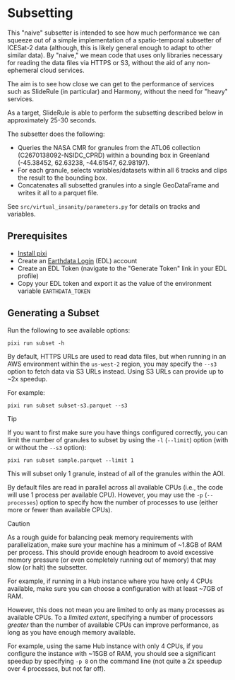 # Subsetting

This "naive" subsetter is intended to see how much performance we can squeeze
out of a simple implementation of a spatio-temporal subsetter of ICESat-2 data
(although, this is likely general enough to adapt to other similar data).  By
"naive," we mean code that uses only libraries necessary for reading the data
files via HTTPS or S3, without the aid of any non-ephemeral cloud services.

The aim is to see how close we can get to the performance of services such as
SlideRule (in particular) and Harmony, without the need for "heavy" services.

As a target, SlideRule is able to perform the subsetting described below in
approximately 25-30 seconds.

The subsetter does the following:

- Queries the NASA CMR for granules from the ATL06 collection
  (C2670138092-NSIDC_CPRD) within a bounding box in Greenland
  (-45.38452, 62.63238, -44.61547, 62.98197).
- For each granule, selects variables/datasets within all 6 tracks and clips
  the result to the bounding box.
- Concatenates all subsetted granules into a single GeoDataFrame and writes it
  all to a parquet file.

See `src/virtual_insanity/parameters.py` for details on tracks and variables.

## Prerequisites

- [Install pixi](https://pixi.sh/latest/installation/)
- Create an [Earthdata Login](https://urs.earthdata.nasa.gov/) (EDL) account
- Create an EDL Token (navigate to the "Generate Token" link in your EDL profile)
- Copy your EDL token and export it as the value of the environment variable
  `EARTHDATA_TOKEN`

## Generating a Subset

Run the following to see available options:

```plain
pixi run subset -h
```

By default, HTTPS URLs are used to read data files, but when running in an AWS
environment within the `us-west-2` region, you may specify the `--s3` option to
fetch data via S3 URLs instead.  Using S3 URLs can provide up to ~2x speedup.

For example:

```plain
pixi run subset subset-s3.parquet --s3
```

> [!TIP]
>
> If you want to first make sure you have things configured correctly, you can
> limit the number of granules to subset by using the `-l` (`--limit`) option
> (with or without the `--s3` option):
>
> ```plain
> pixi run subset sample.parquet --limit 1
> ```
>
> This will subset only 1 granule, instead of all of the granules within the
> AOI.

By default files are read in parallel across all available CPUs (i.e., the code
will use 1 process per available CPU).  However, you may use the `-p`
(`--processes`) option to specify how the number of processes to use (either
more or fewer than available CPUs).

> [!CAUTION]
>
> As a rough guide for balancing peak memory requirements with parallelization,
> make sure your machine has a minimum of ~1.8GB of RAM per process.  This
> should provide enough headroom to avoid excessive memory pressure (or even
> completely running out of memory) that may slow (or halt) the subsetter.
>
> For example, if running in a Hub instance where you have only 4 CPUs
> available, make sure you can choose a configuration with at least ~7GB of RAM.
>
> However, this does not mean you are limited to only as many processes as
> available CPUs.  To a _limited extent_, specifying a number of processors
> _greater_ than the number of available CPUs can improve performance, as long
> as you have enough memory available.
>
> For example, using the same Hub instance with only 4 CPUs, if you configure
> the instance with ~15GB of RAM, you should see a significant speedup by
> specifying `-p 8` on the command line (not quite a 2x speedup over 4
> processes, but not far off).
